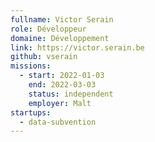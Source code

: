 ```yaml
---
fullname: Victor Serain
role: Développeur
domaine: Développement
link: https://victor.serain.be
github: vserain
missions:
  - start: 2022-01-03
    end: 2022-03-03
    status: independent
    employer: Malt
startups:
  - data-subvention
---
```


